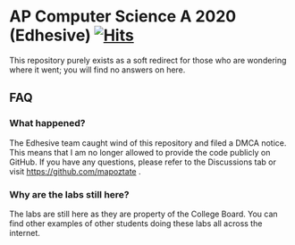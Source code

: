 # AP Computer Science A 2020 (Edhesive) [![Hits](https://hits.seeyoufarm.com/api/count/incr/badge.svg?url=https%3A%2F%2Fgithub.com%2Fmapoztate%2Fapcsa2020&count_bg=%2379C83D&title_bg=%23555555&icon=&icon_color=%23E7E7E7&title=views&edge_flat=false)](https://hits.seeyoufarm.com)

This repository purely exists as a soft redirect for those who are wondering where it went; you will find no answers on here.

## FAQ

### What happened?

The Edhesive team caught wind of this repository and filed a DMCA notice. This means that I am no longer allowed to provide the code publicly on GitHub. If you have any questions, please refer to the Discussions tab or visit https://github.com/mapoztate .

### Why are the labs still here?

The labs are still here as they are property of the College Board. You can find other examples of other students doing these labs all across the internet.
